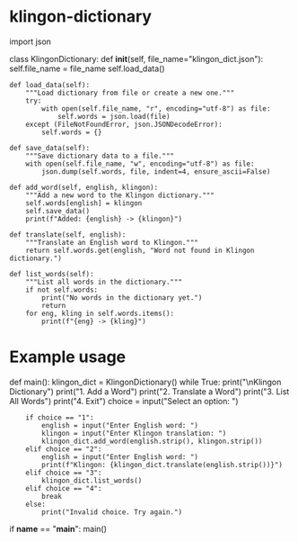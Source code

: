 # klingon-dictionary
import json

class KlingonDictionary:
    def __init__(self, file_name="klingon_dict.json"):
        self.file_name = file_name
        self.load_data()

    def load_data(self):
        """Load dictionary from file or create a new one."""
        try:
            with open(self.file_name, "r", encoding="utf-8") as file:
                self.words = json.load(file)
        except (FileNotFoundError, json.JSONDecodeError):
            self.words = {}

    def save_data(self):
        """Save dictionary data to a file."""
        with open(self.file_name, "w", encoding="utf-8") as file:
            json.dump(self.words, file, indent=4, ensure_ascii=False)

    def add_word(self, english, klingon):
        """Add a new word to the Klingon dictionary."""
        self.words[english] = klingon
        self.save_data()
        print(f"Added: {english} -> {klingon}")

    def translate(self, english):
        """Translate an English word to Klingon."""
        return self.words.get(english, "Word not found in Klingon dictionary.")

    def list_words(self):
        """List all words in the dictionary."""
        if not self.words:
            print("No words in the dictionary yet.")
            return
        for eng, kling in self.words.items():
            print(f"{eng} -> {kling}")

# Example usage
def main():
    klingon_dict = KlingonDictionary()
    while True:
        print("\nKlingon Dictionary")
        print("1. Add a Word")
        print("2. Translate a Word")
        print("3. List All Words")
        print("4. Exit")
        choice = input("Select an option: ")
        
        if choice == "1":
            english = input("Enter English word: ")
            klingon = input("Enter Klingon translation: ")
            klingon_dict.add_word(english.strip(), klingon.strip())
        elif choice == "2":
            english = input("Enter English word: ")
            print(f"Klingon: {klingon_dict.translate(english.strip())}")
        elif choice == "3":
            klingon_dict.list_words()
        elif choice == "4":
            break
        else:
            print("Invalid choice. Try again.")

if __name__ == "__main__":
    main()
